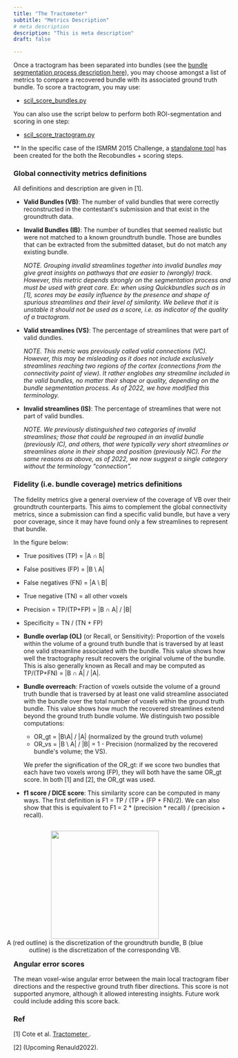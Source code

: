 ```yaml
---
title: "The Tractometer"
subtitle: "Metrics Description"
# meta description
description: "This is meta description"
draft: false

---
```


Once a tractogram has been separated into bundles (see the <a href="/tractometer/bundle_segmentation/">bundle segmentation process description here</a>), you may choose amongst a list of metrics to compare a recovered bundle with its associated ground truth bundle. To score a tractogram, you may use:

- <a href="https://github.com/scilus/scilpy/blob/master/scripts/scil_score_bundles.py" target="_blank"> scil_score_bundles.py</a>

You can also use the script below to perform both ROI-segmentation and scoring in one step:

- <a href="https://github.com/scilus/scilpy/blob/master/scripts/scil_score_tractogram.py" target="_blank"> scil_score_tractogram.py</a>

** In the specific case of the ISMRM 2015 Challenge, a <a href="/ismrm2015/tools/">standalone tool</a> has been created for the both the Recobundles + scoring steps.


### Global connectivity metrics definitions

All definitions and description are given in [1].

- **Valid Bundles (VB)**: The number of valid bundles that were correctly reconstructed in the contestant's submission and that exist in the groundtruth data.

- **Invalid Bundles (IB)**: The number of bundles that seemed realistic but were not matched to a known groundtruth bundle. Those are bundles that can be extracted from the submitted dataset, but do not match any existing bundle. 

  *NOTE. Grouping invalid streamlines together into invalid bundles may give great insights on pathways that are easier to (wrongly) track. However, this metric depends strongly on the segmentation process and must be used with great care. Ex: when using Quickbundles such as in [1], scores may be easily influence by the presence and shape of spurious streamlines and their level of similarity. We believe that it is unstable it should not be used as a score, i.e. as indicator of the quality of a tractogram.*

- **Valid streamlines (VS)**: The percentage of streamlines that were part of valid dundles. 

  *NOTE. This metric was previously called valid connections (VC). However, this may be misleading as it does not include exclusively streamlines reaching two regions of the cortex (connections from the connectivity point of view). It rather englobes any streamline included in the valid bundles, no matter their shape or quality, depending on the bundle segmentation process. As of 2022, we have modified this terminology.*

- **Invalid streamlines (IS)**: The percentage of streamlines that were not part of valid bundles. 

  *NOTE. We previously distinguished two categories of invalid streamlines; those that could be regrouped in an invalid bundle (previously IC), and others, that were typically very short streamlines or streamlines alone in their shape and position (previously NC). For the same reasons as above, as of 2022, we now suggest a single category without the terminology "connection".*

### Fidelity (i.e. bundle coverage)  metrics definitions

The fidelity metrics give a general overview of the coverage of VB over their groundtruth counterparts. This aims  to complement the global connectivity metrics, since a submission can find a specific valid bundle, but have a very poor coverage, since it may have found only a few streamlines to represent that bundle. 

In the figure below: 
- True positives (TP) = |A &#x2229; B|
- False positives (FP) = |B \ A|
- False negatives (FN) = |A \ B|
- True negative (TN) = all other voxels
- Precision = TP/(TP+FP) = |B &#x2229; A| / |B|
- Specificity = TN / (TN + FP)
- **Bundle overlap (OL)** (or Recall, or Sensitivity): Proportion of the voxels within the volume of a ground truth bundle that is traversed by at least one valid streamline associated with the bundle. This value shows how well the tractography result recovers the original volume of the bundle. This is also generally known as Recall and may be computed as TP/(TP+FN) = |B &#x2229; A| / |A|. 
- **Bundle overreach**: Fraction of voxels outside the volume of a ground truth bundle that is traversed by at least one valid streamline associated with the bundle over the total number of voxels within  the  ground  truth  bundle.  This  value  shows  how  much  the  recovered streamlines extend beyond the ground truth bundle volume. We distinguish two possible computations:
  - OR_gt = |B\A| / |A| (normalized by the ground truth volume)
  - OR_vs = |B \ A| / |B| = 1 - Precision (normalized by the recovered bundle's volume; the VS). 
  
  We prefer the signification of the OR_gt: if we score two bundles that each have two voxels wrong (FP), they will both have the same OR_gt score. In both [1] and [2], the OR_gt was used.
- **f1 score / DICE score**: This similarity score can be computed in many ways. The first definition is F1 = TP / (TP + (FP + FN)/2). We can also show that this is equivalent to F1 = 2 * (precision * recall) / (precision + recall).

<a href="/images/ismrm2015/ol_or_diagram.png">
    <figure style="float:right; width:100%">
        <img style="display:block; margin-left: auto; margin-right: auto; width: 250px;" 
             src="/images/ismrm2015/ol_or_diagram_small_orn.png">
        <figcaption style="text-align:center">A (red outline) is the discretization of the groundtruth bundle, B (blue outline) is the discretization of the corresponding VB. </figcaption>
    </figure>
</a>


### Angular error scores

The mean voxel-wise angular error between the main local tractogram fiber directions and the respective ground truth fiber directions. This score is not supported anymore, although it allowed interesting insights. Future work could include adding this score back.

 [comment]: <> (Missing directions are penalized with the maximum 90 degree error.)
 [comment]: <> (Values are split in 2 different categories: voxels containing 1 fiber population, and voxels with crossing fiber populations.)

### Ref

[1] Cote et  al. <a href="http://www.medicalimageanalysisjournal.com/article/S1361-8415(13)00047-9/abstract" target="_blank"> Tractometer </a>.

[2] (Upcoming Renauld2022).